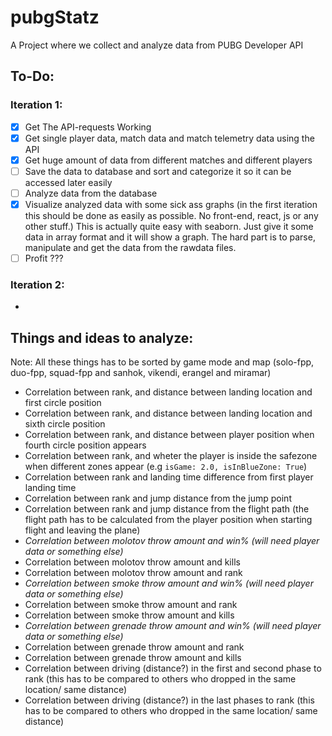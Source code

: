 # pubgStatz

A Project where we collect and analyze data from PUBG Developer API

## To-Do:
### Iteration 1: 
- [x] Get The API-requests Working
- [x] Get single player data, match data and match telemetry data using the API
- [x] Get huge amount of data from different matches and different players
- [ ] Save the data to database and sort and categorize it so it can be accessed later easily
- [ ] Analyze data from the database 
- [x] Visualize analyzed data with some sick ass graphs (in the first iteration this should be done as easily as possible. No front-end, react, js or any other stuff.) This is actually quite easy with seaborn. Just give it some data in array format and it will show a graph. The hard part is to parse, manipulate  and get the data from the rawdata files.
- [ ] Profit ???

### Iteration 2: 
-




## Things and ideas to analyze:
Note: All these things has to be sorted by game mode and map (solo-fpp, duo-fpp, squad-fpp and sanhok, vikendi, erangel and miramar) 
* Correlation between rank, and distance between landing location and first circle position
* Correlation between rank, and distance between landing location and sixth circle position
* Correlation between rank, and distance between player position when fourth circle position appears
* Correlation between rank, and wheter the player is inside the safezone when different zones appear (e.g `isGame: 2.0, isInBlueZone: True`)
* Correlation between rank and landing time difference from first player landing time
* Correlation between rank and jump distance from the jump point
* Correlation between rank and jump distance from the flight path (the flight path has to be calculated from the player position when starting flight and leaving the plane)
* _Correlation between molotov throw amount and win% (will need player data or something else)_
* Correlation between molotov throw amount and kills
* Correlation between molotov throw amount and rank
* _Correlation between smoke throw amount and win% (will need player data or something else)_
* Correlation between smoke throw amount and rank
* Correlation between smoke throw amount and kills
* _Correlation between grenade throw amount and win% (will need player data or something else)_
* Correlation between grenade throw amount and rank
* Correlation between grenade throw amount and kills
* Correlation between driving (distance?) in the first and second phase to rank (this has to be compared to others who dropped in the same location/ same distance)
* Correlation between driving (distance?) in the last phases to rank (this has to be compared to others who dropped in the same location/ same distance)



